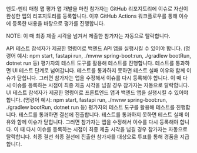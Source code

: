 멘토-멘티 매칭 앱 평가
앱 개발을 마친 참가자는 GitHub 리포지토리에 이슈로 자신이 완성한 앱의 리포지토리를 등록합니다. 이후 GitHub Actions 워크플로우를 통해 이슈에 등록한 내용을 바탕으로 평가를 진행합니다.

NOTE: 이 때 최종 제출 시각을 넘겨서 제출한 참가자는 자동으로 탈락합니다.

API 테스트
참석자가 제공한 명령어로 백엔드 API 앱을 실행시킬 수 있어야 합니다. (명령어 예시: npm start, fastapi run, ./mvnw spring-boot:run, ./gradlew bootRun, dotnet run 등)
평가자의 테스트 도구를 활용해 테스트를 진행합니다.
테스트를 통과하면 UI 테스트 단계로 넘어갑니다.
테스트를 통과하지 못하면 테스트 실패 이유와 함께 이슈가 닫힙니다.
그러면 참가자는 앱을 수정해서 이슈를 다시 등록해야 합니다.
이 때 다시 이슈를 등록하는 시점이 최종 제출 시각을 넘길 경우 참가자는 자동으로 탈락합니다.
UI 테스트
참석자가 제공한 명령어로 프론트엔드 앱과 백엔드 앱을 실행시킬 수 있어야 합니다. (명령어 예시: npm start, fastapi run, ./mvnw spring-boot:run, ./gradlew bootRun, dotnet run 등)
평가자의 테스트 도구를 활용해 테스트를 진행합니다.
테스트를 통과하면 결선에 진출합니다.
테스트를 통과하지 못하면 테스트 실패 이유와 함께 이슈가 닫힙니다.
그러면 참가자는 앱을 수정해서 이슈를 다시 등록해야 합니다.
이 때 다시 이슈를 등록하는 시점이 최종 제출 시각을 넘길 경우 참가자는 자동으로 탈락합니다.
최종 결선
최종 결선에 진출한 참가자를 대상으로 투표를 통해 경품을 지급합니다.